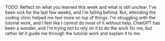 TODO: Reflect on what you learned this week and what is still unclear.
I've been sick for the last few weeks, and I'm falling behind. But, attending the coding clinic helped me feel more on top of things. I'm struggling with the tutorial work, and I feel like I cannot do most of it without help. ChatGPT has been a wonder, and I'm trying not to rely on it to do the work for me, but rather let it guide me through the tutorial work and explain it to me.
